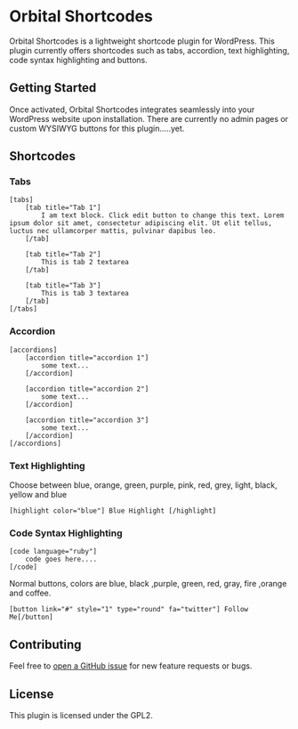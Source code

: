 # Orbital Shortcodes

Orbital Shortcodes is a lightweight shortcode plugin for WordPress. This plugin currently offers shortcodes such as tabs, accordion, text highlighting, code syntax highlighting and buttons.

## Getting Started

Once activated, Orbital Shortcodes integrates seamlessly into your WordPress website upon installation. There are currently no admin pages or custom WYSIWYG buttons for this plugin.....yet.

## Shortcodes

### Tabs

    [tabs]
        [tab title="Tab 1"]
            I am text block. Click edit button to change this text. Lorem ipsum dolor sit amet, consectetur adipiscing elit. Ut elit tellus, luctus nec ullamcorper mattis, pulvinar dapibus leo.
        [/tab]
        
        [tab title="Tab 2"]
            This is tab 2 textarea
        [/tab]
        
        [tab title="Tab 3"]
            This is tab 3 textarea
        [/tab]
    [/tabs]


### Accordion

    [accordions]
        [accordion title="accordion 1"]
            some text...
        [/accordion]
        
        [accordion title="accordion 2"]
            some text...
        [/accordion]
        
        [accordion title="accordion 3"]
            some text...
        [/accordion]
    [/accordions]
 
### Text Highlighting

Choose between blue, orange, green, purple, pink, red, grey, light, black, yellow and blue

    [highlight color="blue"] Blue Highlight [/highlight]

### Code Syntax Highlighting

    [code language="ruby"]
        code goes here....
    [/code]

Normal buttons, colors are blue, black ,purple, green, red, gray, fire ,orange and coffee.

    [button link="#" style="1" type="round" fa="twitter"] Follow Me[/button]

## Contributing

Feel free to [open a GitHub issue](https://github.com/mpurham/Orbital-Shortcodes/issues) for new feature requests or bugs. 

## License

This plugin is licensed under the GPL2.

